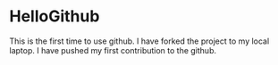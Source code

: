 # HelloGithub
This is the first time to use github. 
I have forked the project to my local laptop.
I have pushed my first contribution to the github.
